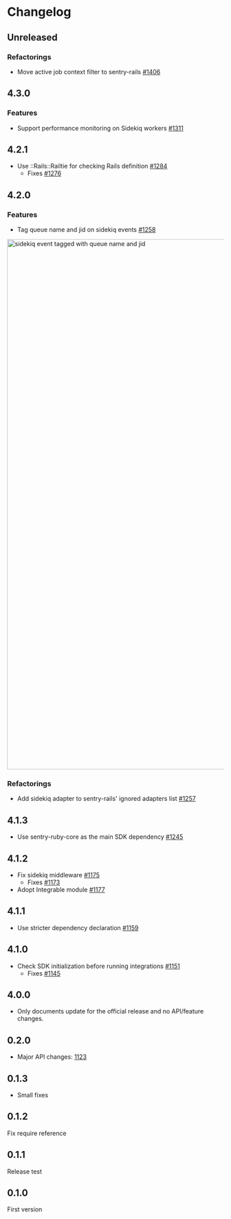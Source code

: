 # Changelog

## Unreleased

### Refactorings

- Move active job context filter to sentry-rails [#1406](https://github.com/getsentry/sentry-ruby/pull/1406)

## 4.3.0

### Features

- Support performance monitoring on Sidekiq workers [#1311](https://github.com/getsentry/sentry-ruby/pull/1311)

## 4.2.1

- Use ::Rails::Railtie for checking Rails definition [#1284](https://github.com/getsentry/sentry-ruby/pull/1284)
  - Fixes [#1276](https://github.com/getsentry/sentry-ruby/issues/1276)

## 4.2.0

### Features

- Tag queue name and jid on sidekiq events [#1258](https://github.com/getsentry/sentry-ruby/pull/1258)
<img width="1234" alt="sidekiq event tagged with queue name and jid" src="https://user-images.githubusercontent.com/5079556/106389900-d0381700-6420-11eb-90b9-a95b0881b696.png">

### Refactorings

- Add sidekiq adapter to sentry-rails' ignored adapters list [#1257](https://github.com/getsentry/sentry-ruby/pull/1257)

## 4.1.3

- Use sentry-ruby-core as the main SDK dependency [#1245](https://github.com/getsentry/sentry-ruby/pull/1245)

## 4.1.2

- Fix sidekiq middleware [#1175](https://github.com/getsentry/sentry-ruby/pull/1175)
  - Fixes [#1173](https://github.com/getsentry/sentry-ruby/issues/1173)
- Adopt Integrable module [#1177](https://github.com/getsentry/sentry-ruby/pull/1177)

## 4.1.1

- Use stricter dependency declaration [#1159](https://github.com/getsentry/sentry-ruby/pull/1159)

## 4.1.0

- Check SDK initialization before running integrations [#1151](https://github.com/getsentry/sentry-ruby/pull/1151)
  - Fixes [#1145](https://github.com/getsentry/sentry-ruby/pull/1145)

## 4.0.0

- Only documents update for the official release and no API/feature changes.

## 0.2.0

- Major API changes: [1123](https://github.com/getsentry/sentry-ruby/pull/1123)

## 0.1.3

- Small fixes

## 0.1.2

Fix require reference

## 0.1.1

Release test

## 0.1.0

First version

